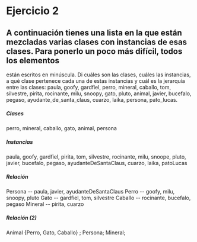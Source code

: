 ﻿# Ejercicio 2

## A continuación tienes una lista en la que están mezcladas varias clases con instancias de esas clases. Para ponerlo un poco más difícil, todos los elementos
están escritos en minúscula. Di cuáles son las clases, cuáles las instancias, a qué clase pertenece cada una de estas instancias y cuál es la jerarquía
entre las clases: paula, goofy, gardfiel, perro, mineral, caballo, tom, silvestre, pirita, rocinante, milu, snoopy, gato, pluto, animal, javier, bucefalo, pegaso,
ayudante_de_santa_claus, cuarzo, laika, persona, pato_lucas.

##### Clases

perro, mineral, caballo, gato, animal, persona

##### Instancias

paula, goofy, gardfiel, pirita, tom, silvestre, rocinante, milu, snoope, pluto, javier, bucefalo, pegaso, ayudanteDeSantaClaus, cuarzo, laika, patoLucas

##### Relación

  Persona  --  paula, javier, ayudanteDeSantaClaus
  Perro  --  goofy, milu, snoopy, pluto
  Gato  --  gardfiel, tom, silvestre
  Caballo  --  rocinante, bucefalo, pegaso 
  Mineral  --  pirita, cuarzo

##### Relación (2)

Animal {Perro, Gato, Caballo} ;
Persona;
Mineral;